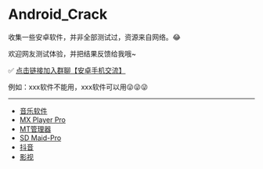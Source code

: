 # Android_Crack

收集一些安卓软件，并非全部测试过，资源来自网络。😂

欢迎网友测试体验，并把结果反馈给我哦~

✅ [点击链接加入群聊【安卓手机交流】](https://jq.qq.com/?_wv=1027&k=5iqE5F1)

例如：xxx软件不能用，xxx软件可以用😜😜😜

------

- [音乐软件](./music)
- [MX Player Pro](https://github.com/007ayong/Android_Crack/tree/master/MX_Player_Pro)
- [MT管理器](https://github.com/007ayong/Android_Crack/tree/master/MT%E7%AE%A1%E7%90%86%E5%99%A8)
- [SD Maid-Pro](https://github.com/007ayong/Android_Crack/tree/master/SD%20Maid-Pro)
- [抖音](https://github.com/007ayong/Android_Crack/tree/master/%E6%8A%96%E9%9F%B3)
- [影视](https://github.com/007ayong/Android_Crack/tree/master/%E5%BD%B1%E8%A7%86)

  

